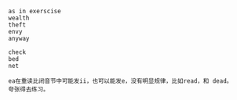 ```
as in exerscise
wealth
theft
envy
anyway
```

```
check
bed
net
```

```
ea在重读比闭音节中可能发ii，也可以能发e，没有明显规律，比如read，和 dead。
夸张得去练习。
```
